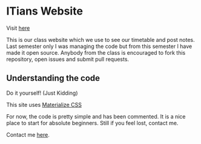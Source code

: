 # ITians Website
Visit [here](http://itians.cf)  

This is our class website which we use to see our timetable and post notes. Last semester only I was managing the code but from this semester I have made it open source. Anybody from the class is encouraged to fork this repository, open issues and submit pull requests.

## Understanding the code
Do it yourself! (Just Kidding)  

This site uses [Materialize CSS](http://materializecss.com)  

For now, the code is pretty simple and has been commented. It is a nice place to start for absolute beginners. Still if you feel lost, contact me.

Contact me [here](https://profile.itians.cf/admin).
